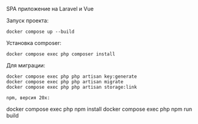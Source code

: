 SPA приложение на Laravel и Vue

Запуск проекта:
````
docker compose up --build
````
Установка composer:
````
docker compose exec php composer install
````
Для миграции:
````
docker compose exec php php artisan key:generate
docker compose exec php php artisan migrate
docker compose exec php php artisan storage:link
````
````
npm, версия 20x:
````
docker compose exec php npm install
docker compose exec php npm run build
````
